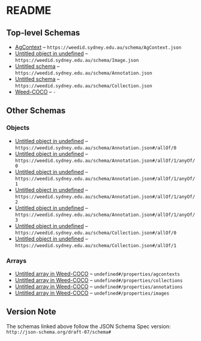 # README

## Top-level Schemas

-   [AgContext](./agcontext.md) – `https://weedid.sydney.edu.au/schema/AgContext.json`
-   [Untitled object in undefined](./image.md) – `https://weedid.sydney.edu.au/schema/Image.json`
-   [Untitled schema](./annotation.md) – `https://weedid.sydney.edu.au/schema/Annotation.json`
-   [Untitled schema](./collection.md) – `https://weedid.sydney.edu.au/schema/Collection.json`
-   [Weed-COCO](./main.md "An extension of MS COCO for Weed Identification in grain crops") – `-`

## Other Schemas

### Objects

-   [Untitled object in undefined](./annotation-allof-0.md) – `https://weedid.sydney.edu.au/schema/Annotation.json#/allOf/0`
-   [Untitled object in undefined](./annotation-allof-1-anyof-0.md) – `https://weedid.sydney.edu.au/schema/Annotation.json#/allOf/1/anyOf/0`
-   [Untitled object in undefined](./annotation-allof-1-anyof-1.md) – `https://weedid.sydney.edu.au/schema/Annotation.json#/allOf/1/anyOf/1`
-   [Untitled object in undefined](./annotation-allof-1-anyof-2.md) – `https://weedid.sydney.edu.au/schema/Annotation.json#/allOf/1/anyOf/2`
-   [Untitled object in undefined](./annotation-allof-1-anyof-3.md) – `https://weedid.sydney.edu.au/schema/Annotation.json#/allOf/1/anyOf/3`
-   [Untitled object in undefined](./collection-allof-0.md) – `https://weedid.sydney.edu.au/schema/Collection.json#/allOf/0`
-   [Untitled object in undefined](./collection-allof-1.md) – `https://weedid.sydney.edu.au/schema/Collection.json#/allOf/1`

### Arrays

-   [Untitled array in Weed-COCO](./main-properties-agcontexts.md) – `undefined#/properties/agcontexts`
-   [Untitled array in Weed-COCO](./main-properties-collections.md) – `undefined#/properties/collections`
-   [Untitled array in Weed-COCO](./main-properties-annotations.md) – `undefined#/properties/annotations`
-   [Untitled array in Weed-COCO](./main-properties-images.md) – `undefined#/properties/images`

## Version Note

The schemas linked above follow the JSON Schema Spec version: `http://json-schema.org/draft-07/schema#`
